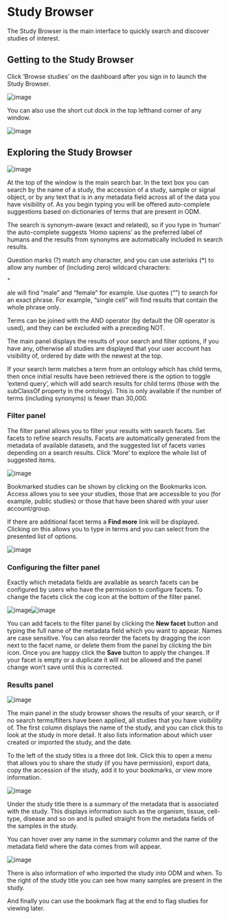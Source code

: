 # Study Browser

The Study Browser is the main interface to quickly search and discover studies of interest.

## Getting to the Study Browser

Click ‘Browse studies’ on the dashboard after you sign in to launch the Study Browser.

![image](doc-odm-user-guide/images/quickstart_user_dashboard.png)

You can also use the short cut dock in the top lefthand corner of any window.

![image](doc-odm-user-guide/images/shortcut_1_37.png)

## Exploring the Study Browser

![image](doc-odm-user-guide/images/quickstart_user_studybrowser.png)

At the top of the window is the main search bar. In the text box you can search by the name of a study,
the accession of a study, sample or signal object, or by any text that is in any metadata field across
all of the data you have visibility of. As you begin typing you will be offered auto-complete suggestions
based on dictionaries of terms that are present in ODM.

The search is synonym-aware (exact and related), so if you type in ‘human’ the auto-complete suggests ‘Homo sapiens’ as the preferred label of humans and the results from synonyms are automatically included in search results.

Question marks (?) match any character, and you can use asterisks (\*) to allow any number of (including zero) wildcard characters: 

```
*
```

ale will find “male” and “female” for example. Use quotes (“”) to search for an exact phrase. For example, “single cell” will find results that contain the whole phrase only.

Terms can be joined with the AND operator (by default the OR operator is used), and they can be excluded with a preceding NOT.

The main panel displays the results of your search and filter options, if you have any,
otherwise all studies are displayed that your user account has visibility of,
ordered by date with the newest at the top.

If your search term matches a term from an ontology which has child terms, then once initial results have been retrieved there is the option to toggle ‘extend query’, which will add search results for child terms (those with the subClassOf property in the ontology). This is only available if the number of terms (including synonyms) is fewer than 30,000.

### Filter panel

The filter panel allows you to filter your results with search facets. Set facets to refine search results. Facets are
automatically generated from the metadata of available datasets, and the suggested list of facets varies
depending on a search results. Click ‘More’ to explore the whole list of suggested items.

![image](doc-odm-user-guide/images/studybrowser_searchpanel.png)

Bookmarked studies can be shown by clicking on the Bookmarks icon. Access allows you to see your studies, those that are accessible to you (for example, public studies) or those that have been shared with your user account/group.

If there are additional facet terms a **Find more** link will be displayed.
Clicking on this allows you to type in terms and you can select from the presented list of options.

![image](doc-odm-user-guide/images/studybrowser_autocomplete.png)

### Configuring the filter panel

Exactly which metadata fields are available as search facets can be configured by users who have the permission to configure facets. To change the facets click the cog icon at the bottom of the filter panel.

![image](doc-odm-user-guide/images/configure-facets.png)![image](doc-odm-user-guide/images/configure-facets-screen.png)

You can add facets to the filter panel by clicking the **New facet** button and typing the full name of the metadata field which you want to appear. Names are case sensitive. You can also reorder the facets by dragging the icon next to the facet name, or delete them from the panel by clicking the bin icon. Once you are happy click the **Save** button to apply the changes. If your facet is empty or a duplicate it will not be allowed and the panel change won’t save until this is corrected.

### Results panel

![image](doc-odm-user-guide/images/quickstart_user_studybrowser.png)

The main panel in the study browser shows the results of your search, or if no search terms/filters have been applied, all studies that you have visibility of. The first column displays the name of the study, and you can click this to look at the study in more detail. It also lists information about which user created or imported the study, and the date.

To the left of the study titles is a three dot link. Click this to open a menu that allows you to share the study (if you have permission), export data, copy the accession of the study, add it to your bookmarks, or view more information.

![image](doc-odm-user-guide/images/three_dots_menu.png)

Under the study title there is a summary of the metadata that is associated with the study. This displays information such as the organism, tissue, cell-type, disease and so on and is pulled straight from the metadata fields of the samples in the study.

You can hover over any name in the summary column and the name of the metadata field where the data comes from will appear.

![image](doc-odm-user-guide/images/studybrowser_tooltip.png)

There is also information of who imported the study into ODM and when.
To the right of the study title you can see how many samples are present in the study.

And finally you can use the bookmark flag at the end to flag studies for viewing later.

